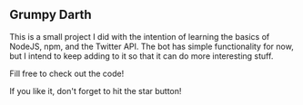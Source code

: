 ## Grumpy Darth
This is a small project I did with the intention of learning the basics of
NodeJS, npm, and the Twitter API. The bot has simple functionality for now,
but I intend to keep adding to it so that it can do more interesting stuff.

Fill free to check out the code!

If you like it, don't forget to hit the star button!
